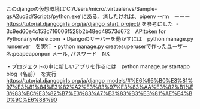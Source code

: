 このdjangoの仮想環境は'C:/Users/micro/.virtualenvs/Sample-qsA2uo3d/Scripts/python.exe'にある。消したければ、pipenv --rm　ーーー
https://tutorial.djangogirls.org/ja/django_start_project/
を参考にした
・3c9ed60e4c153c716006f528b2b48ed48573d672　APItoken for Pythonanywhere.com
・Djangoのサーバーを動かすには　python manage.py runserver　を実行
・python manage.py createsuperuserで作ったユーザー名:peapeaponpon メール, パスワード　NX

・プロジェクトの中に新しいアプリを作るには　python manage.py startapp blog（名前）　を実行
https://tutorial.djangogirls.org/ja/django_models/#%E6%96%B0%E3%81%97%E3%81%84%E3%82%A2%E3%83%97%E3%83%AA%E3%82%B1%E3%83%BC%E3%82%B7%E3%83%A7%E3%83%B3%E3%81%AE%E4%BD%9C%E6%88%90